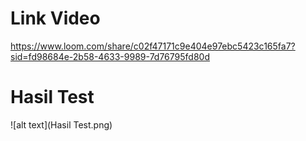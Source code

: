 # Link Video
https://www.loom.com/share/c02f47171c9e404e97ebc5423c165fa7?sid=fd98684e-2b58-4633-9989-7d76795fd80d

# Hasil Test

![alt text](Hasil Test.png)